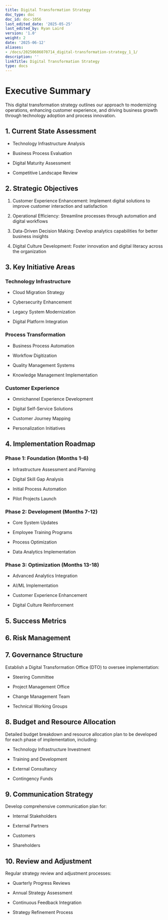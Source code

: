```yaml
---
title: Digital Transformation Strategy
doc_type: doc
doc_id: doc-1056
last_edited_date: '2025-05-25'
last_edited_by: Ryan Laird
version: '1.0'
weight: 2
date: '2025-06-12'
aliases:
- /docs/20250606070714_digital-transformation-strategy_1_1/
description: ''
linkTitle: Digital Transformation Strategy
type: docs
---
```


# Executive Summary

This digital transformation strategy outlines our approach to modernizing operations, enhancing customer experience, and driving business growth through technology adoption and process innovation.

## 1. Current State Assessment

- Technology Infrastructure Analysis

- Business Process Evaluation

- Digital Maturity Assessment

- Competitive Landscape Review

## 2. Strategic Objectives

1. Customer Experience Enhancement: Implement digital solutions to improve customer interaction and satisfaction

1. Operational Efficiency: Streamline processes through automation and digital workflows

1. Data-Driven Decision Making: Develop analytics capabilities for better business insights

1. Digital Culture Development: Foster innovation and digital literacy across the organization

## 3. Key Initiative Areas

### Technology Infrastructure

- Cloud Migration Strategy

- Cybersecurity Enhancement

- Legacy System Modernization

- Digital Platform Integration

### Process Transformation

- Business Process Automation

- Workflow Digitization

- Quality Management Systems

- Knowledge Management Implementation

### Customer Experience

- Omnichannel Experience Development

- Digital Self-Service Solutions

- Customer Journey Mapping

- Personalization Initiatives

## 4. Implementation Roadmap

### Phase 1: Foundation (Months 1-6)

- Infrastructure Assessment and Planning

- Digital Skill Gap Analysis

- Initial Process Automation

- Pilot Projects Launch

### Phase 2: Development (Months 7-12)

- Core System Updates

- Employee Training Programs

- Process Optimization

- Data Analytics Implementation

### Phase 3: Optimization (Months 13-18)

- Advanced Analytics Integration

- AI/ML Implementation

- Customer Experience Enhancement

- Digital Culture Reinforcement

## 5. Success Metrics

<!-- Unsupported block type: toggle -->

<!-- Unsupported block type: toggle -->

<!-- Unsupported block type: toggle -->

## 6. Risk Management

<!-- Unsupported block type: callout -->

## 7. Governance Structure

Establish a Digital Transformation Office (DTO) to oversee implementation:

- Steering Committee

- Project Management Office

- Change Management Team

- Technical Working Groups

## 8. Budget and Resource Allocation

Detailed budget breakdown and resource allocation plan to be developed for each phase of implementation, including:

- Technology Infrastructure Investment

- Training and Development

- External Consultancy

- Contingency Funds

## 9. Communication Strategy

Develop comprehensive communication plan for:

- Internal Stakeholders

- External Partners

- Customers

- Shareholders

## 10. Review and Adjustment

Regular strategy review and adjustment processes:

- Quarterly Progress Reviews

- Annual Strategy Assessment

- Continuous Feedback Integration

- Strategy Refinement Process
